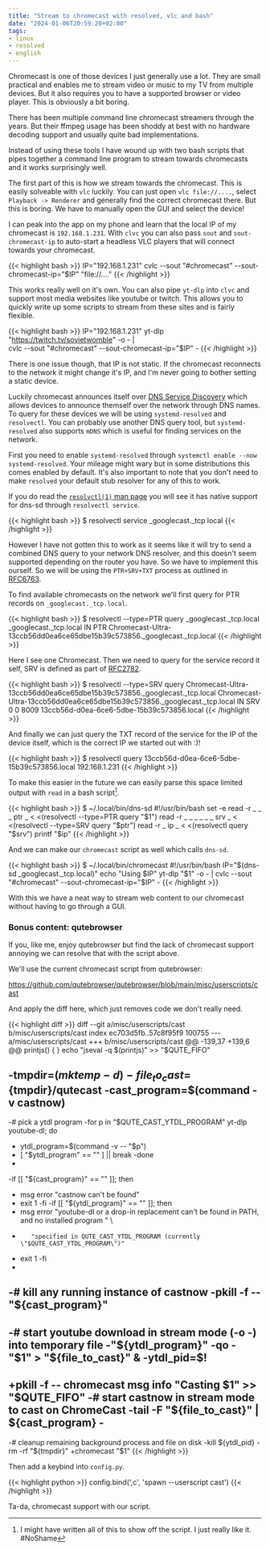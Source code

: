 ```yaml
---
title: "Stream to chromecast with resolved, vlc and bash"
date: "2024-01-06T20:59:20+02:00"
tags:
- linux
- resolved
- english
---
```


Chromecast is one of those devices I just generally use a lot. They are small
practical and enables me to stream video or music to my TV from multiple
devices. But it also requires you to have a supported browser or video player.
This is obviously a bit boring.

There has been multiple command line chromecast streamers through the years. But
their ffmpeg usage has been shoddy at best with no hardware decoding support and
usually quite bad implementations.

Instead of using these tools I have wound up with two bash scripts that pipes
together a command line program to stream towards chromecasts and it works
surprisingly well.


The first part of this is how we stream towards the chromecast. This is easily
solveable with `vlc` luckily. You can just open `vlc file://....`, select
`Playback -> Renderer` and generally find the correct chromecast there. But this
is boring. We have to manually open the GUI and select the device!

I can peak into the app on my phone and learn that the local IP of my chromecast
is `192.168.1.231`. With `clvc` you can also pass `sout` and
`sout-chromecast-ip` to auto-start a headless VLC players that will connect
towards your chromecast.

{{< highlight bash >}}
IP="192.168.1.231"
cvlc --sout "#chromecast" --sout-chromecast-ip="$IP" "file://...."
{{< /highlight >}}

This works really well on it's own. You can also pipe `yt-dlp` into `clvc` and
support most media websites like youtube or twitch. This allows you to quickly
write up some scripts to stream from these sites and is fairly flexible.

{{< highlight  bash >}}
IP="192.168.1.231"
yt-dlp "https://twitch.tv/sovietwomble" -o - | \
cvlc --sout "#chromecast" --sout-chromecast-ip="$IP" -
{{< /highlight >}}

There is one issue though, that IP is not static. If the chromecast reconnects
to the network it might change it's IP, and I'm never going to bother setting a
static device.

Luckily chromecast announces itself over [DNS Service Discovery](http://www.dns-sd.org/) 
which allows devices to announce themself over the network through DNS names. To
query for these devices we will be using `systemd-resolved` and `resolvectl`.
You can probably use another DNS query tool, but `systemd-resolved` also
supports `mDNS` which is useful for finding services on the network.

First you need to enable `systemd-resolved` through `systemctl enable --now
systemd-resolved`. Your mileage might wary but in some distributions this comes
enabled by default. It's also important to note that you don't need to make
`resolved` your default stub resolver for any of this to work.

If you do read the [`resolvctl(1)` man page](https://man.archlinux.org/man/resolvectl.1#COMMANDS)
you will see it has native support for dns-sd through `resolvectl service`. 

{{< highlight  bash >}}
$ resolvectl service _googlecast._tcp local
{{< /highlight >}}

However I have not gotten this to work as it seems like it will try to send a
combined DNS query to your network DNS resolver, and this doesn't seem supported
depending on the router you have. So we have to implement this ourself. So we
will be using the `PTR+SRV+TXT` process as outlined in [RFC6763](https://www.ietf.org/rfc/rfc6763.txt).

To find available chromecasts on the network we'll first query for PTR records
on `_googlecast._tcp.local`.

{{< highlight bash >}}
$ resolvectl --type=PTR query _googlecast._tcp.local
_googlecast._tcp.local IN PTR Chromecast-Ultra-13ccb56dd0ea6ce65dbe15b39c573856._googlecast._tcp.local
{{< /highlight >}}


Here I see one Chromecast. Then we need to query for the service record it self,
SRV is defined as part of [RFC2782](https://tools.ietf.org/html/rfc2782).

{{< highlight bash >}}
$ resolvectl --type=SRV query Chromecast-Ultra-13ccb56dd0ea6ce65dbe15b39c573856._googlecast._tcp.local
Chromecast-Ultra-13ccb56dd0ea6ce65dbe15b39c573856._googlecast._tcp.local IN SRV 0 0 8009 13ccb56d-d0ea-6ce6-5dbe-15b39c573856.local
{{< /highlight >}}

And finally we can just query the TXT record of the service for the IP of the
device itself, which is the correct IP we started out with :)!

{{< highlight bash >}}
$ resolvectl query 13ccb56d-d0ea-6ce6-5dbe-15b39c573856.local
192.168.1.231
{{< /highlight >}}

To make this easier in the future we can easily parse this space limited output
with `read` in a bash script[^1].

{{< highlight bash >}}
$ ~/.local/bin/dns-sd
#!/usr/bin/bash
set -e
read -r _ _ _ ptr _ < <(resolvectl --type=PTR query "$1")
read -r _ _ _ _ _ _ srv _ < <(resolvectl --type=SRV query "$ptr")
read -r _ ip _ < <(resolvectl query "$srv")
printf "$ip"
{{< /highlight >}}

And we can make our `chromecast` script as well which calls `dns-sd`.

{{< highlight bash >}}
$ ~/.local/bin/chromecast
#!/usr/bin/bash
IP="$(dns-sd _googlecast._tcp.local)"
echo "Using $IP"
yt-dlp "$1" -o - | cvlc --sout "#chromecast" --sout-chromecast-ip="$IP" -
{{< /highlight >}}


With this we have a neat way to stream web content to our chromecast without
having to go through a GUI.

### Bonus content: qutebrowser

If you, like me, enjoy qutebrowser but find the lack of chromecast support
annoying we can resolve that with the script above.

We'll use the current chromecast script from qutebrowser:

https://github.com/qutebrowser/qutebrowser/blob/main/misc/userscripts/cast

And apply the diff here, which just removes code we don't really need.

{{< highlight diff >}}
diff --git a/misc/userscripts/cast b/misc/userscripts/cast
index ec703d5fb..57c8f95f9 100755
--- a/misc/userscripts/cast
+++ b/misc/userscripts/cast
@@ -139,37 +139,6 @@ printjs() {
 }
 echo "jseval -q $(printjs)" >> "$QUTE_FIFO"

-tmpdir=$(mktemp -d)
-file_to_cast=${tmpdir}/qutecast
-cast_program=$(command -v castnow)
-
-# pick a ytdl program
-for p in "$QUTE_CAST_YTDL_PROGRAM" yt-dlp youtube-dl; do
-    ytdl_program=$(command -v -- "$p")
-    [ "$ytdl_program" == "" ] || break
-done
-
-if [[ "${cast_program}" == "" ]]; then
-    msg error "castnow can't be found"
-    exit 1
-fi
-if [[ "${ytdl_program}" == "" ]]; then
-    msg error "youtube-dl or a drop-in replacement can't be found in PATH, and no installed program " \
-        "specified in QUTE_CAST_YTDL_PROGRAM (currently \"$QUTE_CAST_YTDL_PROGRAM\")"
-    exit 1
-fi
-
-# kill any running instance of castnow
-pkill -f -- "${cast_program}"
-
-# start youtube download in stream mode (-o -) into temporary file
-"${ytdl_program}" -qo - "$1" > "${file_to_cast}" &
-ytdl_pid=$!
-
+pkill -f -- chromecast
 msg info "Casting $1" >> "$QUTE_FIFO"
-# start castnow in stream mode to cast on ChromeCast
-tail -F "${file_to_cast}" | ${cast_program} -
-
-# cleanup remaining background process and file on disk
-kill ${ytdl_pid}
-rm -rf "${tmpdir}"
+chromecast "$1"
{{< /highlight >}}


Then add a keybind into `config.py`.

{{< highlight python >}}
config.bind(',c', 'spawn --userscript cast')
{{< /highlight >}}


Ta-da, chromecast support with our script.


[^1]: I might have written all of this to show off the script. I just really like it. #NoShame
